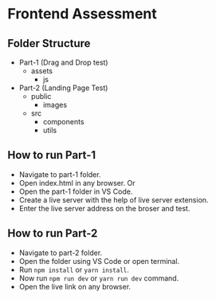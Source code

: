 # Frontend Assessment

## Folder Structure
- Part-1 (Drag and Drop test)
    - assets
        - js
- Part-2 (Landing Page Test)
   - public
        - images
   - src
        - components
        - utils

## How to run Part-1
 - Navigate to part-1 folder.
 - Open index.html in any browser. Or
 - Open the part-1 folder in VS Code.
 - Create a live server with the help of live server extension.
 - Enter the live server address on the broser and test.

## How to run Part-2
 - Navigate to part-2 folder.
 - Open the folder using VS Code or open terminal.
 - Run `npm install` or `yarn install`.
 - Now run `npm run dev` or `yarn run dev` command.
 - Open the live link on any browser.